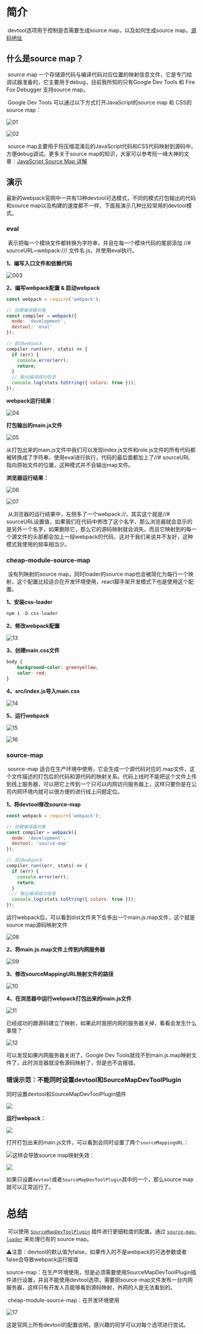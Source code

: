 # 简介

​	devtool选项用于控制是否需要生成source map，以及如何生成source map。[源码地址](https://github.com/Jameswain/blog/tree/master/webpack%404.32.2%E7%A0%94%E7%A9%B6%E7%AC%94%E8%AE%B0/demo03-devtool)

## 什么是source map？

​	source map 一个存储源代码与编译代码对应位置的映射信息文件，它是专门给调试器准备的，它主要用于debug，目前我所知的只有Google Dev Tools 和 Fire Fox Debugger 支持source map。

​	Google Dev Tools 可以通过以下方式打开JavaScript的source map 和 CSS的source map：

![01](https://raw.githubusercontent.com/Jameswain/blog/master/webpack%404.32.2%E7%A0%94%E7%A9%B6%E7%AC%94%E8%AE%B0/demo03-devtool/docs/01.jpg)

![02](https://raw.githubusercontent.com/Jameswain/blog/master/webpack%404.32.2%E7%A0%94%E7%A9%B6%E7%AC%94%E8%AE%B0/demo03-devtool/docs/02.jpg)

​	source map主要用于将压缩混淆后的JavaScript代码和CSS代码映射到源码中，方便debug调试。更多关于source map的知识，大家可以参考阮一峰大神的文章：[JavaScript Source Map 详解](http://www.ruanyifeng.com/blog/2013/01/javascript_source_map.html)

## 演示

​	最新的webpack官网中一共有13种devtool可选模式，不同的模式打包输出的代码和source map以及构建的速度都不一样，下面我演示几种比较常用的devtool模式。

### eval

​	表示把每一个模块文件都转换为字符串，并且在每一个模块代码的尾部添加 //# sourceURL=webpack:/// 文件名.js，并使用eval执行。

**1、编写入口文件和依赖代码**

![003](https://raw.githubusercontent.com/Jameswain/blog/master/webpack%404.32.2%E7%A0%94%E7%A9%B6%E7%AC%94%E8%AE%B0/demo03-devtool/docs/03.jpg)

**2、编写webpack配置 & 启动webpack**

```javascript
const webpack = require('webpack');

// 创建编译器对象
const compiler = webpack({
  mode: 'development',
  devtool: 'eval'
});

// 启动webpack
compiler.run((err, stats) => {
  if (err) {
    console.error(err);
    return;
  }
  // 输出编译成功信息
  console.log(stats.toString({ colors: true }));
});

```

**webpack运行结果**：

![04](https://raw.githubusercontent.com/Jameswain/blog/master/webpack%404.32.2%E7%A0%94%E7%A9%B6%E7%AC%94%E8%AE%B0/demo03-devtool/docs/04.jpg)

**打包输出的main.js文件**

![05](https://raw.githubusercontent.com/Jameswain/blog/master/webpack%404.32.2%E7%A0%94%E7%A9%B6%E7%AC%94%E8%AE%B0/demo03-devtool/docs/05.jpg)

​	从打包出来的main.js文件中我们可以发现index.js文件和role.js文件的所有代码都被转换成了字符串，使用eval进行执行，代码的最后面都加上了//# sourceURL 指向原始文件的位置，这种模式并不会输出map文件。

**浏览器运行结果：**

![06](https://raw.githubusercontent.com/Jameswain/blog/master/webpack%404.32.2%E7%A0%94%E7%A9%B6%E7%AC%94%E8%AE%B0/demo03-devtool/docs/06.jpg)

![07](https://raw.githubusercontent.com/Jameswain/blog/master/webpack%404.32.2%E7%A0%94%E7%A9%B6%E7%AC%94%E8%AE%B0/demo03-devtool/docs/07.jpg)

​	从浏览器的运行结果中，左侧多了一个webpack://，其实这个就是//# sourceURL设置值，如果我们在代码中修改了这个名字，那么浏览器就会显示的是另外一个名字，如果删除它，那么它的源码映射就会消失。而且它映射到的每一个源文件的头部都会加上一段webpack的代码，这对于我们来说并不友好，这种模式我使用的频率相当少。

### cheap-module-source-map

​	没有列映射的source map，同时loader的source map也会被简化为每行一个映射，这个配置比较适合在开发环境使用，react脚手架开发模式下也是使用这个配置。

**1、安装css-loader**

```javascript
npm i -D css-loader
```

**2、修改webpack配置**

![13](https://raw.githubusercontent.com/Jameswain/blog/master/webpack%404.32.2%E7%A0%94%E7%A9%B6%E7%AC%94%E8%AE%B0/demo03-devtool/docs/13.jpg)

**3、创建main.css文件**

```css
body {
    background-color: greenyellow;
    color: red;
}
```

**4、src/index.js导入main.css**

![14](https://raw.githubusercontent.com/Jameswain/blog/master/webpack%404.32.2%E7%A0%94%E7%A9%B6%E7%AC%94%E8%AE%B0/demo03-devtool/docs/14.jpg)

**5、运行webpack**

![15](https://raw.githubusercontent.com/Jameswain/blog/master/webpack%404.32.2%E7%A0%94%E7%A9%B6%E7%AC%94%E8%AE%B0/demo03-devtool/docs/15.jpg)

![16](https://raw.githubusercontent.com/Jameswain/blog/master/webpack%404.32.2%E7%A0%94%E7%A9%B6%E7%AC%94%E8%AE%B0/demo03-devtool/docs/16.jpg)



### source-map

​	source-map 适合在生产环境中使用，它会生成一个源代码对应的.map文件，这个文件描述的打包后的代码和源代码的映射关系。代码上线时不能把这个文件上传到线上服务器，可以把它上传到一个只可以内网访问服务器上，这样只要你是在公司内网环境内就可以很方便的进行线上问题定位。

**1、将devtool修改source-map**

```javascript
const webpack = require('webpack');

// 创建编译器对象
const compiler = webpack({
  mode: 'development',
  devtool: 'source-map'
});

// 启动webpack
compiler.run((err, stats) => {
  if (err) {
    console.error(err);
    return;
  }
  // 输出编译成功信息
  console.log(stats.toString({ colors: true }));
});

```

运行webpack后，可以看到dist文件夹下会多出一个main.js.map文件，这个就是source map源码映射文件

![08](https://raw.githubusercontent.com/Jameswain/blog/master/webpack%404.32.2%E7%A0%94%E7%A9%B6%E7%AC%94%E8%AE%B0/demo03-devtool/docs/08.jpg)

**2、将main.js.map文件上传到内网服务器**

![09](https://raw.githubusercontent.com/Jameswain/blog/master/webpack%404.32.2%E7%A0%94%E7%A9%B6%E7%AC%94%E8%AE%B0/demo03-devtool/docs/09.jpg)

**3、修改sourceMappingURL映射文件的路径**

![10](https://raw.githubusercontent.com/Jameswain/blog/master/webpack%404.32.2%E7%A0%94%E7%A9%B6%E7%AC%94%E8%AE%B0/demo03-devtool/docs/10.jpg)

**4、在浏览器中运行webpack打包出来的main.js文件**

![11](https://raw.githubusercontent.com/Jameswain/blog/master/webpack%404.32.2%E7%A0%94%E7%A9%B6%E7%AC%94%E8%AE%B0/demo03-devtool/docs/11.jpg)

已经成功的跟源码建立了映射，如果此时我把内网的服务器关掉，看看会发生什么事情？

![12](https://raw.githubusercontent.com/Jameswain/blog/master/webpack%404.32.2%E7%A0%94%E7%A9%B6%E7%AC%94%E8%AE%B0/demo03-devtool/docs/12.jpg)

可以发现如果内网服务器关闭了，Google Dev Tools就找不到main.js.map映射文件了，此时浏览器就没有源码映射了，但是也不会报错。

### 错误示范：不能同时设置devtool和SourceMapDevToolPlugin

同时设置devtool和SourceMapDevToolPlugin插件

![](https://raw.githubusercontent.com/Jameswain/blog/master/webpack%404.32.2%E7%A0%94%E7%A9%B6%E7%AC%94%E8%AE%B0/demo03-devtool/docs/18.jpg)

**运行webpack：**

![](https://raw.githubusercontent.com/Jameswain/blog/master/webpack%404.32.2%E7%A0%94%E7%A9%B6%E7%AC%94%E8%AE%B0/demo03-devtool/docs/19.jpg)

打开打包出来的main.js文件，可以看到会同时设置了两个`sourceMappingURL`：

![](https://raw.githubusercontent.com/Jameswain/blog/master/webpack%404.32.2%E7%A0%94%E7%A9%B6%E7%AC%94%E8%AE%B0/demo03-devtool/docs/20.jpg)这样会导致source map映射失效：

![](https://raw.githubusercontent.com/Jameswain/blog/master/webpack%404.32.2%E7%A0%94%E7%A9%B6%E7%AC%94%E8%AE%B0/demo03-devtool/docs/21.jpg)

如果只设置`devtool`或者`SourceMapDevToolPlugin`其中的一个，那么source map就可以正常运行了。

# 总结

​	可以使用 [`SourceMapDevToolPlugin`](https://www.webpackjs.com/plugins/source-map-dev-tool-plugin) 插件进行更细粒度的配置。通过 [`source-map-loader`](https://www.webpackjs.com/loaders/source-map-loader) 来处理已有的 source map。

​	⚠️注意：devtool的默认值为false，如果传入的不是webpack的可选参数或者false会导致webpack运行报错

​	source-map：在生产环境使用，但是必须需要使用SourceMapDevToolPlugin插件进行设置，并且不能使用devtool选项，需要把source-map文件发布一台内网服务器，这样只有开发人员能够看到源码映射，外网的人是无法看到的。

​	cheap-module-source-map：在开发环境使用

![17](https://raw.githubusercontent.com/Jameswain/blog/master/webpack%404.32.2%E7%A0%94%E7%A9%B6%E7%AC%94%E8%AE%B0/demo03-devtool/docs/17.jpg)

​		这是官网上所有devtool的配置说明，感兴趣的同学可以对每个选项进行尝试。
